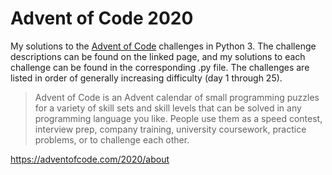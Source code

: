 # Advent of Code 2020

My solutions to the [Advent of Code](https://adventofcode.com/2020) challenges in Python 3.
The challenge descriptions can be found on the linked page, and my solutions to each challenge can be found in the corresponding .py file.
The challenges are listed in order of generally increasing difficulty (day 1 through 25).

> Advent of Code is an Advent calendar of small programming puzzles for a variety of skill sets and skill levels that can be solved in any programming language you like. People use them as a speed contest, interview prep, company training, university coursework, practice problems, or to challenge each other.

https://adventofcode.com/2020/about

